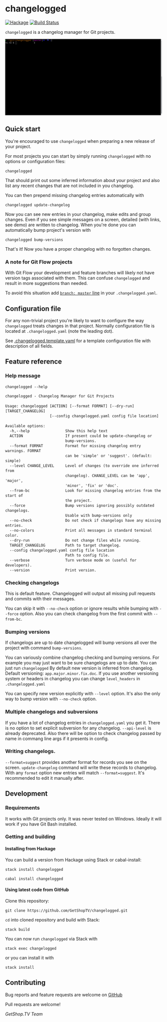 # changelogged

[![Hackage](https://img.shields.io/hackage/v/changelogged.svg)](http://hackage.haskell.org/package/changelogged)
[![Build Status](https://travis-ci.org/GetShopTV/changelogged.svg?branch=master)](https://travis-ci.org/GetShopTV/changelogged)

`changelogged` is a changelog manager for Git projects.

![`changelogged` demo.](images/demo.gif)

## Quick start

You're encouraged to use `changelogged` when preparing a new release of your project.

For most projects you can start by simply running `changelogged` with no options or configuration files:

```
changelogged
```

That should print out some inferred information about your project
and also list any recent changes that are not included in you changelog.

You can then prepend missing changelog entries automatically with

```
changelogged update-changelog
```

Now you can see new entries in your changelog, make edits and group changes.
Even if you see simple messages on a screen, detailed (with links, see demo) are written to changelog.
When you're done you can automatically bump project's version with

```
changelogged bump-versions
```

That's it! Now you have a proper changelog with no forgotten changes.

### A note for Git Flow projects

With Git Flow your development and feature branches
will likely not have version tags associated with them.
This can confuse `changelogged` and result in more suggestions than needed.

To avoid this situation add [`branch: master` line](https://github.com/GetShopTV/changelogged/blob/master/.changelogged.template.yaml#L37-L41)
in your `.changelogged.yaml`.

## Configuration file

For any non-trivial project you're likely to want to configure the way `changelogged`
treats changes in that project.
Normally configuration file is located at `.changelogged.yaml` (note the leading dot).

See [.changelogged.template.yaml](.changelogged.template.yaml)
for a template configuration file with description of all fields.

## Feature reference

### Help message

```
changelogged --help
```

```
changelogged - Changelog Manager for Git Projects

Usage: changelogged [ACTION] [--format FORMAT] [--dry-run] [TARGET_CHANGELOG]
                    [--config changelogged.yaml config file location]

Available options:
  -h,--help                Show this help text
  ACTION                   If present could be update-changelog or
                           bump-versions.
  --format FORMAT          Format for missing changelog entry warnings. FORMAT
                           can be 'simple' or 'suggest'. (default: simple)
  --level CHANGE_LEVEL     Level of changes (to override one inferred from
                           changelog). CHANGE_LEVEL can be 'app', 'major',
                           'minor', 'fix' or 'doc'.
  --from-bc                Look for missing changelog entries from the start of
                           the project.
  --force                  Bump versions ignoring possibly outdated changelogs.
                           Usable with bump-versions only
  --no-check               Do not check if changelogs have any missing entries.
  --no-colors              Print all messages in standard terminal color.
  --dry-run                Do not change files while running.
  TARGET_CHANGELOG         Path to target changelog.
  --config changelogged.yaml config file location
                           Path to config file.
  --verbose                Turn verbose mode on (useful for developers).
  --version                Print version.
```

### Checking changelogs

This is default feature. Changelogged will output all missing pull requests and commits with their messages.

You can skip it with `--no-check` option or ignore results while bumping with `--force` option. Also you can check changelog from the first commit with `--from-bc`.

### Bumping versions

If changelogs are up to date changelogged will bump versions all over the project with command `bump-versions`.

You can variously combine changelog checking and bumping versions. For example you may just want to be sure changelogs are up to date. You can just run `changelogged`
By default new version is inferred from changelog.
Default versioning: `app.major.minor.fix.doc`.
If you use another versioning system or headers in changelog you can change `level_headers` in `.changelogged.yaml`

You can specify new version explicitly with `--level` option. It's also the only way to bump version with `--no-check` option.

### Multiple changelogs and subversions

If you have a lot of changelog entries in `changelogged.yaml` you get it. There is no option to set explicit subversion for any changelog. `--api-level` is already deprecated.
Also there will be option to check changelog passed by name in commang line args if it presents in config.

### Writing changelogs.

`--format=suggest` provides another format for records you see on the screen.
`update-changelog` command will write these records to changelog. With any `format` option new entries will match `--format=suggest`.
It's recommended to edit it manually after.

## Development

### Requirements

It works with Git projects only.
It was never tested on Windows. Ideally it will work if you have Git Bash installed.

### Getting and building

#### Installing from Hackage

You can build a version from Hackage using Stack or cabal-install:

```
stack install changelogged
```

```
cabal install changelogged
```

#### Using latest code from GitHub

Clone this repository:

```
git clone https://github.com/GetShopTV/changelogged.git
```

`cd` into cloned repository and build with Stack:

```
stack build
```

You can now run `changelogged` via Stack with

```
stack exec changelogged
```

or you can install it with

```
stack install
```

## Contributing

Bug reports and feature requests are welcome on
[GitHub](https://github.com/GetShopTV/changelogged/issues)

Pull requests are welcome!

_GetShop.TV Team_
